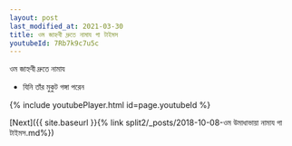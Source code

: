 ```yaml
---
layout: post
last_modified_at: 2021-03-30
title: ওম জাহ্নবী দ্রুতে নামায গা টাইমস
youtubeId: 7Rb7k9c7u5c
---
```

 
 
 ওম জাহ্নবী দ্রুতে নামায  
 
 -  যিনি তাঁর মুকুট গঙ্গা পরেন 
 
  
 
  
 
 
 
 
 
 


{% include youtubePlayer.html id=page.youtubeId %}
 
[Next]({{ site.baseurl }}{% link  split2/_posts/2018-10-08-ওম উমাধাভায়া নামায গা টাইমস.md%})
 
